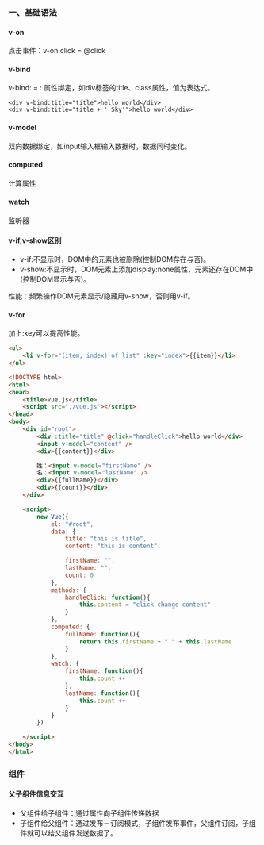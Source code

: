 ### 一、基础语法
#### v-on
点击事件：v-on:click = @click

#### v-bind
v-bind: = :
属性绑定，如div标签的title、class属性，值为表达式。
```
<div v-bind:title="title">hello world</div>
<div v-bind:title="title + ' Sky'">hello world</div>
```

#### v-model
双向数据绑定，如input输入框输入数据时，数据同时变化。

#### computed
计算属性

#### watch
监听器

#### v-if,v-show区别
- v-if:不显示时，DOM中的元素也被删除(控制DOM存在与否)。  
- v-show:不显示时，DOM元素上添加display:none属性，元素还存在DOM中(控制DOM显示与否)。  

性能：频繁操作DOM元素显示/隐藏用v-show，否则用v-if。  

#### v-for
加上:key可以提高性能。
```html
<ul>
	<li v-for="(item, index) of list" :key="index">{{item}}</li>
</ul>
```

```html
<!DOCTYPE html>
<html>
<head>
	<title>Vue.js</title>
	<script src="./vue.js"></script>
</head>
<body>
	<div id="root">
		<div :title="title" @click="handleClick">hello world</div>
		<input v-model="content" />
		<div>{{content}}</div>

		姓：<input v-model="firstName" />
		名：<input v-model="lastName" />
		<div>{{fullName}}</div>
		<div>{{count}}</div>
	</div>

	<script>
		new Vue({
			el: "#root",
			data: {
				title: "this is title",
				content: "this is content",

				firstName: "",
				lastName: "",
				count: 0
			},
			methods: {
				handleClick: function(){
					this.content = "click change content"
				}
			},
			computed: {
				fullName: function(){
					return this.firstName + " " + this.lastName
				}
			},
			watch: {
				firstName: function(){
					this.count ++
				},
				lastName: function(){
					this.count ++
				}
			}
		})

	</script>
</body>
</html>

```

### 组件
#### 父子组件信息交互
- 父组件给子组件：通过属性向子组件传递数据  
- 子组件给父组件：通过发布－订阅模式，子组件发布事件，父组件订阅，子组件就可以给父组件发送数据了。